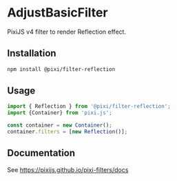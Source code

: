 # AdjustBasicFilter

PixiJS v4 filter to render Reflection effect.

## Installation

```bash
npm install @pixi/filter-reflection
```

## Usage

```js
import { Reflection } from '@pixi/filter-reflection';
import {Container} from 'pixi.js';

const container = new Container();
container.filters = [new Reflection()];
```

## Documentation

See https://pixijs.github.io/pixi-filters/docs

